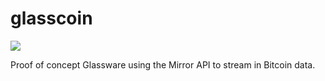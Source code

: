# glasscoin
<img src='https://raw.github.com/jaxbot/glasscoin/master/glasscoin.png'>

Proof of concept Glassware using the Mirror API to stream in Bitcoin data.

